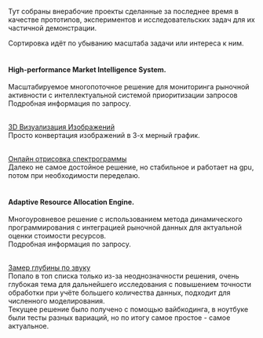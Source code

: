 Тут собраны внерабочие проекты сделанные за последнее время в качестве прототипов, экспериментов и исследовательских задач для их частичной демонстрации.

Сортировка идёт по убыванию масштаба задачи или интереса к ним.
<br><br>

#### High-performance Market Intelligence System.
Масштабируемое многопоточное решение для мониторинга рыночной активности с интеллектуальной системой приоритизации запросов
<br>Подробная информация по запросу.
<br><br>

[3D Визуализация Изображений](https://github.com/Veretion/3d-image-visualization) 
<br>Просто конвертация изображений в 3-х мерный график.
<br><br>

[Онлайн отрисовка спектрограммы](https://github.com/Veretion/DS-Sandbox/tree/main/spectro) 
<br>Далеко не самое достойное решение, но стабильное и работает на gpu, потом при необходимости переделаю.
<br><br>

#### Adaptive Resource Allocation Engine.
Многоуровневое решение с использованием метода динамического программирования с интеграцией рыночной данных для актуальной оценки стоимости ресурсов.
<br>Подробная информация по запросу.
<br><br>

[Замер глубины по звуку](https://github.com/Veretion/DS-Sandbox/tree/main/inter)
<br>Попало в топ списка только из-за неоднозначности решения, очень глубокая тема для дальнейшего исследования с повышением точности обработки при учёте большего количества данных, подходит для численного моделирования.
<br>Текущее решение было получено с помощью вайбкодинга, в ноутбуке были тесты разных вариаций, но по итогу самое простое - самое актуальное. 
<br>
<br>

<br>
<br>
<br>
<br>
<br>
<br>
<br>
<br>
<br>
<br>








